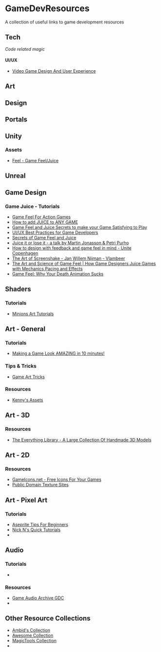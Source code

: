# GameDevResources
A collection of useful links to game development resources

## Tech
_Code related magic_

#### UI/UX
- [Video Game Design And User Experience](https://www.youtube.com/watch?v=1mTI1rjQiOE)

## Art

## Design

## Portals

## Unity
### Assets
* [Feel - Game Feel/Juice](https://assetstore.unity.com/packages/tools/particles-effects/feel-183370)

## Unreal

## Game Design
### Game Juice - Tutorials
* [Game Feel For Action Games](https://www.youtube.com/watch?v=UsGuN69g2NI)
* [How to add JUICE to ANY GAME](https://www.youtube.com/watch?v=-dJnsZrykb0)
* [Game Feel and Juice Secrets to make your Game Satisfying to Play](https://www.youtube.com/watch?v=9RwBwLtq2LQ)
* [UI/UX Best Practices for Game Developers](https://youtube.com/playlist?list=PLzOZD569v5GvOJV4TM_5tNwejljkBACaS)
* [Secrets of Game Feel and Juice](https://www.youtube.com/watch?v=216_5nu4aVQ)
* [Juice it or lose it - a talk by Martin Jonasson & Petri Purho](https://www.youtube.com/watch?v=Fy0aCDmgnxg)
* [How to design with feedback and game feel in mind - Unite Copenhagen](https://www.youtube.com/watch?v=yCKI9T3sSv0)
* [The Art of Screenshake - Jan Willem Nijman - Vlambeer](https://www.youtube.com/watch?v=SkgkIXZ_13Y)
* [The Art and Science of Game Feel | How Game Designers Juice Games with Mechanics,Pacing and Effects](https://www.youtube.com/watch?v=EDElfx2qo_M)
* [Game Feel: Why Your Death Animation Sucks](https://www.youtube.com/watch?v=pmSAG51BybY)

## Shaders
### Tutorials
* [Minions Art Tutorials](https://minionsart.github.io/tutorials/)

## Art - General
### Tutorials
* [Making a Game Look AMAZING in 10 minutes!](https://www.youtube.com/watch?v=eDiRnWhqqIY)

### Tips & Tricks
* [Game Art Tricks](http://simonschreibt.de/game-art-tricks/)

### Resources
* [Kenny's Assets](https://kenney.nl/assets)

## Art - 3D
### Resources
* [The Everything Library - A Large Collection Of Handmade 3D Models](https://www.davidoreilly.com/library)

## Art - 2D
### Resources
* [GameIcons.net - Free Icons For Your Games](https://game-icons.net/)
* [Public Domain Texture Sites](https://docs.google.com/spreadsheets/d/1i8vLBtMDIwJYrpFycgAHBZV1quqaTh7iZB9vvbCohJs/editid=0)

## Art - Pixel Art
### Tutorials
* [Aseprite Tips For Beginners](https://twitter.com/Nootall_/status/1435600476666482689)
* [Nick N's Quick Tutorials](https://www.patreon.com/NickNuttall)
* 

## Audio
### Tutorials
* []()

### Resources
* [Game Audio Archive GDC](http://sonniss.com/gameaudiogdc)
* 

## Other Resource Collections
* [Ambid's Collection](https://github.com/ambid17/Unity-Articles)
* [Awesome Collection](https://github.com/sindresorhus/awesome)
* [MagicTools Collection](https://github.com/ellisonleao/magictools)
* 
